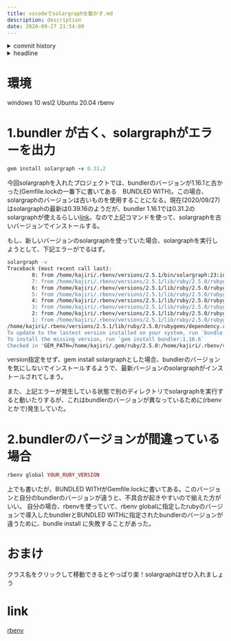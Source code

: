 ```yaml
---
title: vscodeでsolargraphを動かす.md
description: description
date: 2020-09-27 21:54:09
---
```

<!-- history area start -->
<details><summary>commit history</summary><div><ol>

</ol></div></details>
<!-- history area end -->
<!-- toc area start -->
<details><summary>headline</summary><div>
<!-- START doctoc generated TOC please keep comment here to allow auto update -->
<!-- DON'T EDIT THIS SECTION, INSTEAD RE-RUN doctoc TO UPDATE -->


- [環境](#%E7%92%B0%E5%A2%83)
- [1.bundler が古く、solargraphがエラーを出力](#1bundler-%E3%81%8C%E5%8F%A4%E3%81%8Fsolargraph%E3%81%8C%E3%82%A8%E3%83%A9%E3%83%BC%E3%82%92%E5%87%BA%E5%8A%9B)
- [2.bundlerのバージョンが間違っている場合](#2bundler%E3%81%AE%E3%83%90%E3%83%BC%E3%82%B8%E3%83%A7%E3%83%B3%E3%81%8C%E9%96%93%E9%81%95%E3%81%A3%E3%81%A6%E3%81%84%E3%82%8B%E5%A0%B4%E5%90%88)
- [おまけ](#%E3%81%8A%E3%81%BE%E3%81%91)
- [link](#link)

<!-- END doctoc generated TOC please keep comment here to allow auto update -->

</div></details>

<!-- toc area end -->
# 環境

windows 10
wsl2 Ubuntu 20.04
rbenv

# 1.bundler が古く、solargraphがエラーを出力

```ruby
gem install solargraph -v 0.31.2
```

今回solargraphを入れたプロジェクトでは、bundlerのバージョンが1.16.1と古かった(Gemfile.lockの一番下に書いてある　BUNDLED WITH)。この場合、solargraphのバージョンは古いものを使用することになる。現在(2020/09/27)はsolargraphの最新は0.39.16のようだが、bundler 1.16.1では0.31.2のsolargraphが使えるらしい[link](https://qiita.com/lp-peg/items/58f49c2f4920f363370b#2system%E3%81%A7%E4%BD%BF%E3%81%86solargraph%E3%81%AE%E3%83%90%E3%83%BC%E3%82%B8%E3%83%A7%E3%83%B3%E3%82%92%E4%B8%8B%E3%81%92%E3%82%8B)。なので上記コマンドを使って、solargraphを古いバージョンでインストールする。

もし、新しいバージョンのsolargraphを使っていた場合、solargraphを実行しようとして、下記エラーがでるはず。

```bash
solargraph -v
Traceback (most recent call last):
        8: from /home/kajiri/.rbenv/versions/2.5.1/bin/solargraph:23:in `<main>'
        7: from /home/kajiri/.rbenv/versions/2.5.1/lib/ruby/2.5.0/rubygems.rb:309:in `activate_bin_path'
        6: from /home/kajiri/.rbenv/versions/2.5.1/lib/ruby/2.5.0/rubygems.rb:309:in `synchronize'
        5: from /home/kajiri/.rbenv/versions/2.5.1/lib/ruby/2.5.0/rubygems.rb:310:in `block in activate_bin_path'
        4: from /home/kajiri/.rbenv/versions/2.5.1/lib/ruby/2.5.0/rubygems/specification.rb:1440:in `activate'
        3: from /home/kajiri/.rbenv/versions/2.5.1/lib/ruby/2.5.0/rubygems/specification.rb:1458:in `activate_dependencies'
        2: from /home/kajiri/.rbenv/versions/2.5.1/lib/ruby/2.5.0/rubygems/specification.rb:1458:in `each'
        1: from /home/kajiri/.rbenv/versions/2.5.1/lib/ruby/2.5.0/rubygems/specification.rb:1469:in `block in activate_dependencies'
/home/kajiri/.rbenv/versions/2.5.1/lib/ruby/2.5.0/rubygems/dependency.rb:312:in `to_specs': Could not find 'bundler' (1.16.6) required by your /home/kajiri/ghq/github.com/OnetapInc/locked-api/Gemfile.lock. (Gem::MissingSpecVersionError)
To update to the lastest version installed on your system, run `bundle update --bundler`.
To install the missing version, run `gem install bundler:1.16.6`
Checked in 'GEM_PATH=/home/kajiri/.gem/ruby/2.5.0:/home/kajiri/.rbenv/versions/2.5.1/lib/ruby/gems/2.5.0', execute `gem env` for more information
```

version指定をせず、gem install solargraphとした場合、bundlerのバージョンを気にしないでインストールするようで、最新バージョンのsolargraphがインストールされてしまう。

また、上記エラーが発生している状態で別のディレクトリでsolargraphを実行すると動いたりするが、これはbundlerのバージョンが異なっているために(rbenvとかで)発生していた。

# 2.bundlerのバージョンが間違っている場合

```ruby
rbenv global YOUR_RUBY_VERSION
```

上でも書いたが、BUNDLED WITHがGemfile.lockに書いてある。このバージョンと自分のbundlerのバージョンが違うと、不具合が起きやすいので揃えた方がいい。
自分の場合、rbenvを使っていて、rbenv globalに指定したrubyのバージョンで導入したbundlerとBUNDLED WITHに指定されたbundlerのバージョンが違うために、bundle install に失敗することがあった。

# おまけ
クラス名をクリックして移動できるとやっぱり楽！solargraphはぜひ入れましょう

# link
[rbenv](https://github.com/rbenv/rbenv)
